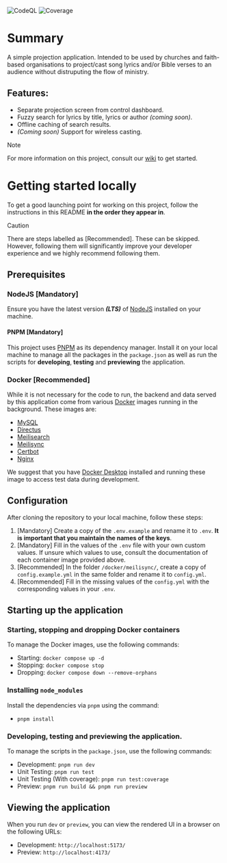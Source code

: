![CodeQL](https://github.com/briankiragu/projectr/actions/workflows/github-code-scanning/codeql/badge.svg)
![Coverage](https://github.com/briankiragu/projectr/actions/workflows/coverage.yml/badge.svg)

# Summary

A simple projection application.
Intended to be used by churches and faith-based organisations
to project/cast song lyrics and/or Bible verses to an audience without distruputing the flow of ministry.

## Features:

- Separate projection screen from control dashboard.
- Fuzzy search for lyrics by title, lyrics or author _(coming soon)_.
- Offline caching of search results.
- _(Coming soon)_ Support for wireless casting.

> [!NOTE]
> For more information on this project,
> consult our [wiki](https://github.com/briankiragu/projectr/wiki)
> to get started.

# Getting started locally

To get a good launching point for working on this project, follow the instructions in this README **in the order they appear in**.

> [!CAUTION]
> There are steps labelled as [Recommended]. These can be skipped. However,
> following them will significantly improve your developer experience and we
> highly recommend following them.

## Prerequisites

### NodeJS [Mandatory]

Ensure you have the latest version **_(LTS)_** of
[NodeJS](https://nodejs.org/download/) installed on your machine.

#### PNPM [Mandatory]

This project uses [PNPM](https://pnpm.io/) as its dependency manager. Install it on your local
machine to manage all the packages in the `package.json` as well as run the
scripts for **developing**, **testing** and **previewing** the application.

### Docker [Recommended]

While it is not necessary for the code to run,
the backend and data served by this application come from various
[Docker](https://docker.com/) images running in the background. These images are:

- [MySQL](https://dev.mysql.com/doc/refman/8.0/en/tutorial.html/)
- [Directus](https://directus.io/)
- [Meilisearch](https://www.meilisearch.com/docs/)
- [Meilisync](https://github.com/long2ice/meilisync/)
- [Certbot](https://certbot.eff.org/pages/about/)
- [Nginx](https://www.nginx.com/resources/wiki/)

We suggest that you have
[Docker Desktop](https://www.docker.com/products/docker-desktop/)
installed and running these image to access test data during development.

## Configuration

After cloning the repository to your local machine, follow these steps:

1. [Mandatory] Create a copy of the `.env.example` and rename it to `.env`.
   **It is important that you maintain the names of the keys**.
2. [Mandatory] Fill in the values of the `.env` file with your own custom
   values. If unsure which values to use, consult the documentation
   of each container image provided above.
3. [Recommended] In the folder `/docker/meilisync/`, create a copy of
   `config.example.yml` in the same folder and rename it to `config.yml`.
4. [Recommended] Fill in the missing values of the `config.yml` with the
   corresponding values in your `.env`.

## Starting up the application

### Starting, stopping and dropping Docker containers

To manage the Docker images, use the following commands:

- Starting: `docker compose up -d`
- Stopping: `docker compose stop`
- Dropping: `docker compose down --remove-orphans`

### Installing `node_modules`

Install the dependencies via `pnpm` using the command:

- `pnpm install`

### Developing, testing and previewing the application.

To manage the scripts in the `package.json`, use the following commands:

- Development: `pnpm run dev`
- Unit Testing: `pnpm run test`
- Unit Testing (With coverage): `pnpm run test:coverage`
- Preview: `pnpm run build && pnpm run preview`

## Viewing the application

When you run `dev` or `preview`, you can view the rendered UI in a browser
on the following URLs:

- Development: `http://localhost:5173/`
- Preview: `http://localhost:4173/`
